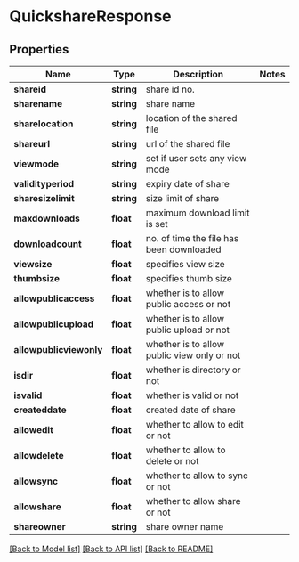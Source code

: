 # QuickshareResponse

## Properties
Name | Type | Description | Notes
------------ | ------------- | ------------- | -------------
**shareid** | **string** | share id no. | 
**sharename** | **string** | share name | 
**sharelocation** | **string** | location of the shared file | 
**shareurl** | **string** | url of the shared file | 
**viewmode** | **string** | set if user sets any view mode | 
**validityperiod** | **string** | expiry date of share | 
**sharesizelimit** | **string** | size limit of share | 
**maxdownloads** | **float** | maximum download limit is set | 
**downloadcount** | **float** | no. of time the file has been downloaded | 
**viewsize** | **float** | specifies view size | 
**thumbsize** | **float** | specifies thumb size | 
**allowpublicaccess** | **float** | whether is to allow public access or not | 
**allowpublicupload** | **float** | whether is to allow public upload or not | 
**allowpublicviewonly** | **float** | whether is to allow public view only or not | 
**isdir** | **float** | whether is directory or not | 
**isvalid** | **float** | whether is valid or not | 
**createddate** | **float** | created date of share | 
**allowedit** | **float** | whether to allow to edit or not | 
**allowdelete** | **float** | whether to allow to delete or not | 
**allowsync** | **float** | whether to allow to sync or not | 
**allowshare** | **float** | whether to allow share or not | 
**shareowner** | **string** | share owner name | 

[[Back to Model list]](../README.md#documentation-for-models) [[Back to API list]](../README.md#documentation-for-api-endpoints) [[Back to README]](../README.md)


